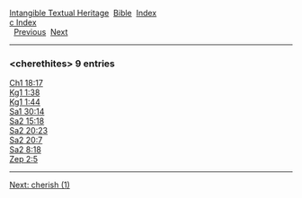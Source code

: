 [Intangible Textual Heritage](../../index)  [Bible](../index) 
[Index](index)   
[c Index](_c_)  
  [Previous](c02104)  [Next](c02106) 

------------------------------------------------------------------------

### &lt;cherethites&gt; 9 entries

[Ch1 18:17](../kjv/ch1018.htm#017)  
[Kg1 1:38](../kjv/kg1001.htm#038)  
[Kg1 1:44](../kjv/kg1001.htm#044)  
[Sa1 30:14](../kjv/sa1030.htm#014)  
[Sa2 15:18](../kjv/sa2015.htm#018)  
[Sa2 20:23](../kjv/sa2020.htm#023)  
[Sa2 20:7](../kjv/sa2020.htm#007)  
[Sa2 8:18](../kjv/sa2008.htm#018)  
[Zep 2:5](../kjv/zep002.htm#005)  

------------------------------------------------------------------------

[Next: cherish (1)](c02106)
